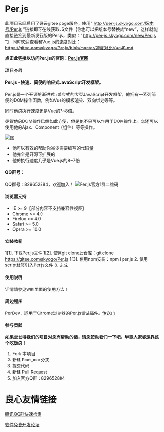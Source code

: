 # Per.js
此项目已经启用了码云gitee page服务，使用“ http://per-js.skyogo.com/版本号/Per.js ”链接即可在线获取JS文件【你也可以把版本号替换成“new”，这样就能直接链接到最新发行版的Per.js，类似：“ http://per-js.skyogo.com/new/Per.js ”】 
同时欢迎查看和Vue.js的速度对比：https://gitee.com/skyogo/Per.js/blob/master/速度对比VueJS.md 

  **点击此链接以访问Per.js的官网：[Per.js官网](http://per.skyogo.com)**  


#### 项目介绍
#### Per.js - 快速、简便的响应式JavaScript开发框架。

Per.js是一个开源的渐进式+响应式的大型JavaScript开发框架，他拥有一系列简便的DOM操作函数，例如Vue的模板渲染、双向绑定等等。

同时他的执行速度还是Vue的7~8倍。

尽管他的DOM操作已经如此方便，但是他不只可以作用于DOM操作上。您还可以使用他的Ajax、Component（组件）等等操作。

![图](https://images.gitee.com/uploads/images/2018/0917/195420_a07c8733_1687981.gif "在这里输入图片标题")

- 他可以有效的帮助你减少需要编写的代码量
- 他完全是开源可扩展的
- 他的执行速度几乎是Vue.js的8~7倍

#### QQ群号：
QQ群号：829652884，欢迎加入！ 
![Per.js官方1群二维码](https://images.gitee.com/uploads/images/2018/0920/173728_82402b75_1687981.png "1537436089517.png")

#### 浏览器支持
- IE >= 9【部分内容不支持兼容性视图】
- Chrome >= 4.0
- Firefox >= 4.0
- Safari >= 5.0
- Opera >= 10.0

#### 安装教程

1[1]. 下载Per.js文件 
1[2]. 使用git clone此仓库：git clone https://gitee.com/skyogo/Per.js 
1[3]. 使用npm安装：npm i per.js 
2. 使用script标签引入Per.js文件 
3. 完成

#### 使用说明

详情请参见wiki里面的使用方法！

#### 周边程序

PerDev：适用于Chrome浏览器的Per.js调试插件。[传送门](https://gitee.com/skyogo/PerDev)

#### 参与贡献

 **如果您觉得我们的项目对您有帮助的话，请您赞助我们一下吧，毕竟大家都是靠这个吃饭的！** 

1. Fork 本项目
2. 新建 Feat_xxx 分支
3. 提交代码
4. 新建 Pull Request
5. 加入官方Q群：829652884

 # 良心友情链接

[腾讯QQ群快速检索](http://u.720life.cn/s/8cf73f7c)

[软件免费开发论坛](http://u.720life.cn/s/bbb01dc0)